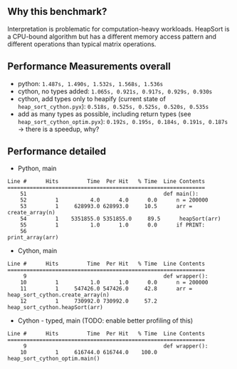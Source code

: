 ## Why this benchmark?
Interpretation is problematic for computation-heavy workloads. HeapSort is a CPU-bound algorithm
but has a different memory access pattern and different operations than typical matrix operations.

## Performance Measurements overall

* python: `1.487s, 1.490s, 1.532s, 1.568s, 1.536s`
* cython, no types added: `1.065s, 0.921s, 0.917s, 0.929s, 0.930s`
* cython, add types only to heapify (current state of `heap_sort_cython.pyx`): `0.518s, 0.525s, 0.525s, 0.520s, 0.535s`
* add as many types as possible, including return types (see `heap_sort_cython_optim.pyx`): `0.192s, 0.195s, 0.184s, 0.191s, 0.187s`
-> there is a speedup, why?

## Performance detailed

* Python, main
```
Line #      Hits         Time  Per Hit   % Time  Line Contents
==============================================================
    51                                           def main():
    52         1          4.0      4.0      0.0      n = 200000
    53         1     628993.0 628993.0     10.5      arr = create_array(n)
    54         1    5351855.0 5351855.0     89.5      heapSort(arr)
    55         1          1.0      1.0      0.0      if PRINT:
    56                                                   print_array(arr)
```

* Cython, main

```
Line #      Hits         Time  Per Hit   % Time  Line Contents
==============================================================
     9                                           def wrapper():
    10         1          1.0      1.0      0.0      n = 200000
    11         1     547426.0 547426.0     42.8      arr = heap_sort_cython.create_array(n)
    12         1     730992.0 730992.0     57.2      heap_sort_cython.heapSort(arr)
```

* Cython - typed, main (TODO: enable better profiling of this)

```
Line #      Hits         Time  Per Hit   % Time  Line Contents
==============================================================
     9                                           def wrapper():
    10         1     616744.0 616744.0    100.0      heap_sort_cython_optim.main()
```
